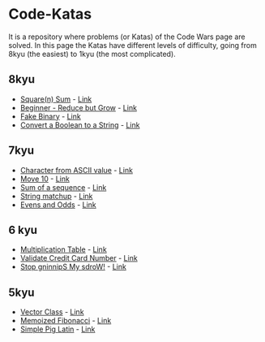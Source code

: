 # Code-Katas
It is a repository where problems (or Katas) of the Code Wars page are solved.
In this page the Katas have different levels of difficulty, going from 8kyu (the easiest) to 1kyu (the most complicated).

## 8kyu
* [Square(n) Sum](./8kyu/SquareSum.scala) - [Link](https://www.codewars.com/kata/square-n-sum)
* [Beginner - Reduce but Grow](./8kyu/ReduceGrow.scala) - [Link](https://www.codewars.com/kata/beginner-reduce-but-grow)
* [Fake Binary](./8kyu/fakebin.py) - [Link](https://www.codewars.com/kata/fake-binary)
* [Convert a Boolean to a String](./8kyu/booltostr.py) - [Link](https://www.codewars.com/kata/convert-a-boolean-to-a-string)
<!--* [MakeUpperCase](./8kyu/upper.py) - [Link](https://www.codewars.com/kata/makeuppercase)
* [Sum of positive](./8kyu/SumPositive.scala) - [Link](https://www.codewars.com/kata/sum-of-positive)
* [Grasshopper - Summation](./8kyu/Summation.scala) - [Link](https://www.codewars.com/kata/Grasshopper-Summation)
* [Is he gonna survive ?](./8kyu/survive.py) - [Link](https://www.codewars.com/kata/is-he-gonna-survive)
* [Get the mean of an array](.8kyu/mean-array.py) - [Link](https://www.codewars.com/kata/get-the-mean-of-an-array)
* [String repeat](./8kyu/str-repeat.py) - [Link](https://www.codewars.com/kata/string-repeat)
* [Find the first non-consecutive number](./8kyu/NonConsecutive.scala) - [Link](https://www.codewars.com/kata/find-the-first-non-consecutive-number)
* [Super Duper Easy](./8kyu/easy.py) - [Link](https://www.codewars.com/kata/super-duper-easy)
* [Century From Year](./8kyu/CenturyYear.scala) - [Link](https://www.codewars.com/kata/century-from-year) -->

## 7kyu
* [Character from ASCII value](./7kyu/ascii-value.py) - [Link](https://www.codewars.com/kata/get-character-from-ascii-value)
* [Move 10](./7kyu/move-10.py) - [Link](https://www.codewars.com/kata/move-10)
* [Sum of a sequence](./7kyu/sequence-sum.py) - [Link](https://www.codewars.com/kata/sum-of-a-sequence)
* [String matchup](./7kyu/string-matchup.py) - [Link](https://www.codewars.com/kata/string-matchup)
* [Evens and Odds](./7kyu/evens-odds.py) - [Link](https://www.codewars.com/kata/evens-and-odds)
<!-- * [Regex validate PIN code](./7kyu/regex.py) - [Link](https://www.codewars.com/kata/regex-validate-pin-code) -->

## 6 kyu
* [Multiplication Table](./6kyu/Multiplication-Table.py) - [Link](https://www.codewars.com/kata/multiplication-table)
* [Validate Credit Card Number](./6kyu/credit-card.py) - [Link](https://www.codewars.com/kata/validate-credit-card-number)
* [Stop gninnipS My sdroW!](./6kyu/SpinningWords.scala) - [Link](https://www.codewars.com/kata/stop-gninnips-my-sdrow)

## 5kyu
* [Vector Class](./5kyu/vector.py) - [Link](https://www.codewars.com/kata/vector-class)
* [Memoized Fibonacci](./5kyu/memoized-fibonnaci.py) - [Link](https://www.codewars.com/kata/memoized-fibonacci)
* [Simple Pig Latin](./5kyu/piglatin.py) - [Link](https://www.codewars.com/kata/simple-pig-latin)